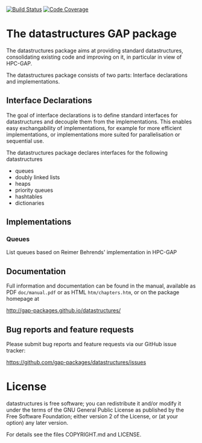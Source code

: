 [![Build Status](https://travis-ci.org/gap-packages/crypting.svg?branch=master)](https://travis-ci.org/gap-packages/datastructures)
[![Code Coverage](https://codecov.io/github/gap-packages/datastructures/coverage.svg?branch=master&token=)](https://codecov.io/gh/gap-packages/datastructures)

# The datastructures GAP package

The datastructures package aims at providing standard datastructures,
consolidating existing code and improving on it, in particular in view
of HPC-GAP.

The datastructures package consists of two parts: Interface declarations
and implementations.

## Interface Declarations

The goal of interface declarations is to define standard interfaces for
datastructures and decouple them from the implementations. This enables
easy exchangability of implementations, for example for more efficient
implementations, or implementations more suited for parallelisation or
sequential use.

The datastructures package declares interfaces for the following datastructures
* queues
* doubly linked lists
* heaps
* priority queues
* hashtables
* dictionaries

## Implementations

### Queues

List queues based on Reimer Behrends' implementation in HPC-GAP



## Documentation

Full information and documentation can be found in the manual, available
as PDF `doc/manual.pdf` or as HTML `htm/chapters.htm`, or on the package
homepage at

  <http://gap-packages.github.io/datastructures/>


## Bug reports and feature requests

Please submit bug reports and feature requests via our GitHub issue tracker:

  <https://github.com/gap-packages/datastructures/issues>


License
=======

datastructures is free software; you can redistribute it and/or modify
it under the terms of the GNU General Public License as published by the
Free Software Foundation; either version 2 of the License, or (at your
option) any later version.

For details see the files COPYRIGHT.md and LICENSE.
